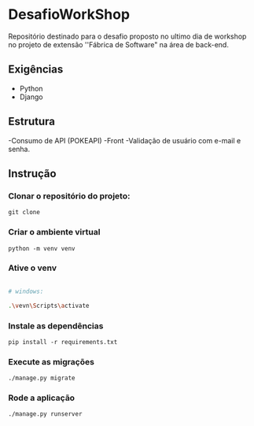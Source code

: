 # DesafioWorkShop
Repositório destinado para o desafio proposto no ultimo dia de workshop no projeto de extensão ''Fábrica de Software" na área de back-end.

## Exigências
- Python 
- Django 

## Estrutura
-Consumo de API (POKEAPI)
-Front 
-Validação de usuário com e-mail e senha.

## Instrução

### Clonar o repositório do projeto:
```
git clone 
```
### Criar o ambiente virtual
```
python -m venv venv
```
### Ative o venv

```bash

# windows: 

.\vevn\Scripts\activate

```
### Instale as dependências 
```
pip install -r requirements.txt
```
### Execute as migrações
```
./manage.py migrate
```
### Rode a aplicação
```
./manage.py runserver
```


